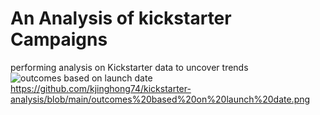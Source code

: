 # An Analysis of kickstarter Campaigns
performing analysis on Kickstarter data to uncover trends
![outcomes based on launch date](https://user-images.githubusercontent.com/90361056/133666706-9b1f804a-5f31-4fcd-9764-93b18cdc09dc.png)
https://github.com/kjinghong74/kickstarter-analysis/blob/main/outcomes%20based%20on%20launch%20date.png
